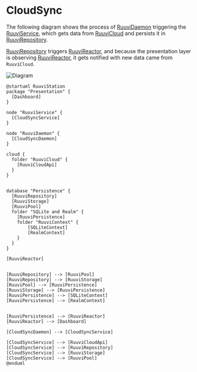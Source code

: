 # CloudSync

The following diagram shows the process of [RuuviDaemon](../../Packages/RuuviDaemon/README.md) triggering the [RuuviService](../../Packages/RuuviService/README.md), which gets data from [RuuviCloud](../../Packages/RuuviCloud/README.md) and persists it in [RuuviRepository](../../Packages/RuuviRepository/README.md).

[RuuviRepository](../../Packages/RuuviRepository/README.md) triggers [RuuviReactor](../../Packages/RuuviReactor/README.md), and because the presentation layer is observing [RuuviReactor](../../Packages/RuuviReactor/README.md), it gets notified with new data came from `RuuviCloud`. 


![Diagram](/CloudSync/diagram_v1.png)


```plantuml
@startuml RuuviStation
package "Presentation" {
  [Dashboard]
}

node "RuuviService" {
  [CloudSyncService]
}

node "RuuviDaemon" {
  [CloudSyncDaemon]
}

cloud {
  folder "RuuviCloud" {
    [RuuviCloudApi]
  }
}


database "Persistence" {
  [RuuviRepository]
  [RuuviStorage]
  [RuuviPool]
  folder "SQLite and Realm" {  
    [RuuviPersistence]
    folder "RuuviContext" {
        [SQLiteContext]
        [RealmContext]
    }
  }
}

[RuuviReactor]


[RuuviRepository] --> [RuuviPool]
[RuuviRepository] --> [RuuviStorage]
[RuuviPool] --> [RuuviPersistence]
[RuuviStorage] --> [RuuviPersistence]
[RuuviPersistence] --> [SQLiteContext]
[RuuviPersistence] --> [RealmContext]


[RuuviPersistence] --> [RuuviReactor]
[RuuviReactor] --> [Dashboard]

[CloudSyncDaemon] --> [CloudSyncService]

[CloudSyncService] --> [RuuviCloudApi]
[CloudSyncService] --> [RuuviRepository]
[CloudSyncService] --> [RuuviStorage]
[CloudSyncService] --> [RuuviPool]
@enduml
```